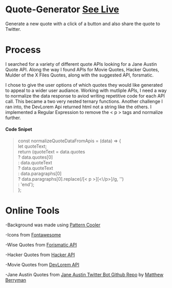 # Quote-Generator [See Live](https://unachoza.github.io/quote-generator/)

Generate a new quote with a click of a button and also share the quote to Twitter.

# Process

I searched for a variety of different quote APIs looking for a Jane Austin Quote API. Along the way I found APIs for Movie Quotes, Hacker Quotes, Mulder of the X Files Quotes, along with the suggested API, forsmatic.

I chose to give the user options of which quotes they would like generated to appeal to a wider user audiance. Working with mutliple APIs, I need a way to normalize the data response to aviod writing repetitive code for each API call. This became a two very nested ternary functions. Another challenge I ran into, the DevLorem Api returned html not a string like the others. I implemented a Regular Expression to remove the < p > tags and normalize further.

#### Code Snipet

> <p> const normalizeQuoteDataFromApis = (data) => { <br/>
> let quoteText;<br/>
> return (quoteText = data.quotes<br/>
> ? data.quotes[0]<br/>
> : data.quoteText<br/>
> ? data.quoteText<br/>
> : data.paragraphs[0]<br/>
> ? data.paragraphs[0].replace(/[< p >][<\/p>]/g, '')<br/>
> : 'end');<br/>
> }; </p>

# Online Tools

-Background was made using [Pattern Cooler](https://www.patterncooler.com/)

-Icons from [Fontawesome](https://fontawesome.com/)

-Wise Quotes from [Forismatic API](https://api.forismatic.com/api/1.0/?method=getQuote&lang=en&format=json)

-Hacker Quotes from [Hacker API](https://hackerman.wtf/api/n)

-Movie Quotes from [DevLorem API](https://devlorem.kovah.de/api/1)

-Jane Austin Quotes from [Jane Austin Twitter Bot Github Repo](https://github.com/matthewberryman/JaneAustenQuotes) by [Matthew Berryman](https://github.com/matthewberryman)

